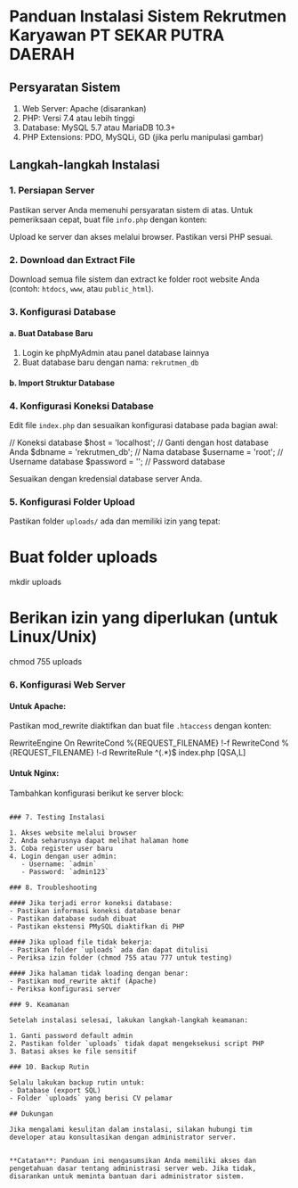 # Panduan Instalasi Sistem Rekrutmen Karyawan PT SEKAR PUTRA DAERAH

## Persyaratan Sistem

1. Web Server: Apache (disarankan)
2. PHP: Versi 7.4 atau lebih tinggi
3. Database: MySQL 5.7 atau MariaDB 10.3+
4. PHP Extensions: PDO, MySQLi, GD (jika perlu manipulasi gambar)

## Langkah-langkah Instalasi

### 1. Persiapan Server

Pastikan server Anda memenuhi persyaratan sistem di atas. Untuk pemeriksaan cepat, buat file `info.php` dengan konten:


Upload ke server dan akses melalui browser. Pastikan versi PHP sesuai.

### 2. Download dan Extract File

Download semua file sistem dan extract ke folder root website Anda (contoh: `htdocs`, `www`, atau `public_html`).

### 3. Konfigurasi Database

#### a. Buat Database Baru

1. Login ke phpMyAdmin atau panel database lainnya
2. Buat database baru dengan nama: `rekrutmen_db`

#### b. Import Struktur Database

### 4. Konfigurasi Koneksi Database

Edit file `index.php` dan sesuaikan konfigurasi database pada bagian awal:

// Koneksi database
$host = 'localhost'; // Ganti dengan host database Anda
$dbname = 'rekrutmen_db'; // Nama database
$username = 'root'; // Username database
$password = ''; // Password database


Sesuaikan dengan kredensial database server Anda.

### 5. Konfigurasi Folder Upload

Pastikan folder `uploads/` ada dan memiliki izin yang tepat:

# Buat folder uploads
mkdir uploads

# Berikan izin yang diperlukan (untuk Linux/Unix)
chmod 755 uploads

### 6. Konfigurasi Web Server

#### Untuk Apache:

Pastikan mod_rewrite diaktifkan dan buat file `.htaccess` dengan konten:

RewriteEngine On
RewriteCond %{REQUEST_FILENAME} !-f
RewriteCond %{REQUEST_FILENAME} !-d
RewriteRule ^(.*)$ index.php [QSA,L]

#### Untuk Nginx:

Tambahkan konfigurasi berikut ke server block:

```

### 7. Testing Instalasi

1. Akses website melalui browser
2. Anda seharusnya dapat melihat halaman home
3. Coba register user baru
4. Login dengan user admin:
   - Username: `admin`
   - Password: `admin123`

### 8. Troubleshooting

#### Jika terjadi error koneksi database:
- Pastikan informasi koneksi database benar
- Pastikan database sudah dibuat
- Pastikan ekstensi PMySQL diaktifkan di PHP

#### Jika upload file tidak bekerja:
- Pastikan folder `uploads` ada dan dapat ditulisi
- Periksa izin folder (chmod 755 atau 777 untuk testing)

#### Jika halaman tidak loading dengan benar:
- Pastikan mod_rewrite aktif (Apache)
- Periksa konfigurasi server

### 9. Keamanan

Setelah instalasi selesai, lakukan langkah-langkah keamanan:

1. Ganti password default admin
2. Pastikan folder `uploads` tidak dapat mengeksekusi script PHP
3. Batasi akses ke file sensitif

### 10. Backup Rutin

Selalu lakukan backup rutin untuk:
- Database (export SQL)
- Folder `uploads` yang berisi CV pelamar

## Dukungan

Jika mengalami kesulitan dalam instalasi, silakan hubungi tim developer atau konsultasikan dengan administrator server.


**Catatan**: Panduan ini mengasumsikan Anda memiliki akses dan pengetahuan dasar tentang administrasi server web. Jika tidak, disarankan untuk meminta bantuan dari administrator sistem.
